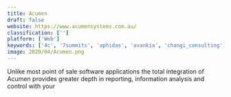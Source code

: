 ```yaml
---
title: Acumen
draft: false 
website: https://www.acumensystems.com.au/
classification: ['']
platform: ['Web']
keywords: ['4c', '7summits', 'aphidas', 'avankia', 'changi_consulting', 'code_zero', 'couch_&_associates', 'inspark_akilli_is_cozumleri_ltd.', 'internet_creations', 'leadmd', 'measured_results_marketing', 'mountain_point', 'sevenpoints', 'simplus']
image: 2020/04/Acumen.png
---
```

Unlike most point of sale software applications the total integration of Acumen provides greater depth in reporting, information analysis and control with your